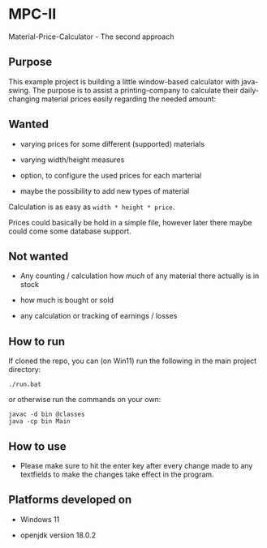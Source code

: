 # MPC-II

Material-Price-Calculator - The second approach

## Purpose

This example project is building a little window-based calculator with java-swing. The purpose is to assist a printing-company to calculate their daily-changing material prices easily regarding the needed amount:

## Wanted

- varying prices for some different (supported) materials

- varying width/height measures

- option, to configure the used prices for each marterial

- maybe the possibility to add new types of material

Calculation is as easy as `width * height * price`.

Prices could basically be hold in a simple file, however later there maybe could come some database support.

## Not wanted

- Any counting / calculation how *much* of any material there actually is in stock

- how much is bought or sold

- any calculation or tracking of earnings / losses

## How to run

If cloned the repo, you can (on Win11) run the following in the main project directory:

```
./run.bat
```

or otherwise run the commands on your own:

```
javac -d bin @classes
java -cp bin Main
```

## How to use

- Please make sure to hit the enter key after every change made to any textfields to make the changes take effect in the program.

## Platforms developed on

- Windows 11

- openjdk version 18.0.2
